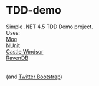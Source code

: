 TDD-demo
========

Simple .NET 4.5 TDD Demo project.
<br/>
Uses:<br/>
<a href="http://code.google.com/p/moq/wiki/QuickStart">Moq</a><br/>
<a href="http://www.nunit.org/">NUnit</a><br/>
<a href="http://docs.castleproject.org/Default.aspx?Page=MainPage&NS=Windsor&AspxAutoDetectCookieSupport=1">Castle Windsor</a><br/>
<a href="http://ravendb.net/">RavenDB</a><br/>
<br/>
<br/>
(and <a href="http://twitter.github.com/bootstrap/">Twitter Bootstrap</a>)

